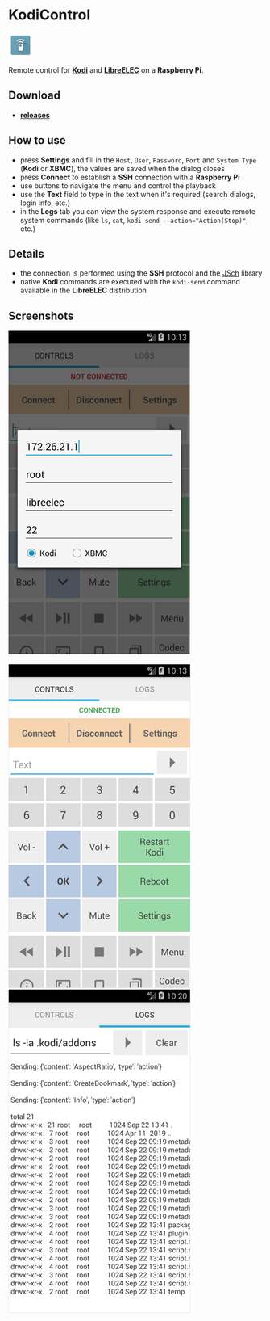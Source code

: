 
# KodiControl

![Icon](_img/icon.png)

Remote control for [**Kodi**](https://kodi.tv) and [**LibreELEC**](https://libreelec.tv) on a **Raspberry Pi**.

## Download

- [**releases**](https://github.com/mortalis13/KodiControl-Android/releases)

## How to use

- press **Settings** and fill in the `Host`, `User`, `Password`, `Port` and `System Type` (**Kodi** or **XBMC**), the values are saved when the dialog closes
- press **Connect** to establish a **SSH** connection with a **Raspberry Pi**
- use buttons to navigate the menu and control the playback
- use the **Text** field to type in the text when it's required (search dialogs, login info, etc.)
- in the **Logs** tab you can view the system response and execute remote system commands (like `ls`, `cat`, `kodi-send --action="Action(Stop)"`, etc.)

## Details

- the connection is performed using the **SSH** protocol and the [JSch](http://www.jcraft.com/jsch) library
- native **Kodi** commands are executed with the `kodi-send` command available in the **LibreELEC** distribution

## Screenshots

![Image_1](_img/kodicontrol-1--.png)<br><br>
![Image_2](_img/kodicontrol-2--.png)<br>
![Image_2](_img/kodicontrol-3--.png)<br>

